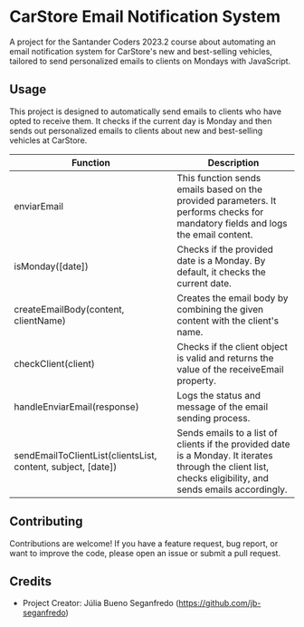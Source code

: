 # CarStore Email Notification System

A project for the Santander Coders 2023.2 course about automating an email notification system for CarStore's new and best-selling vehicles, tailored to send personalized emails to clients on Mondays with JavaScript.

## Usage

This project is designed to automatically send emails to clients who have opted to receive them. It checks if the current day is Monday and then sends out personalized emails to clients about new and best-selling vehicles at CarStore.

| Function | Description |
| --- | --- |
| enviarEmail | This function sends emails based on the provided parameters. It performs checks for mandatory fields and logs the email content. |
| isMonday([date]) | Checks if the provided date is a Monday. By default, it checks the current date. |
| createEmailBody(content, clientName) | Creates the email body by combining the given content with the client's name. |
| checkClient(client) | Checks if the client object is valid and returns the value of the receiveEmail property. |
| handleEnviarEmail(response) | Logs the status and message of the email sending process. |
| sendEmailToClientList(clientsList, content, subject, [date]) | Sends emails to a list of clients if the provided date is a Monday. It iterates through the client list, checks eligibility, and sends emails accordingly. |

## Contributing

Contributions are welcome! If you have a feature request, bug report, or want to improve the code, please open an issue or submit a pull request.

## Credits

- Project Creator: Júlia Bueno Seganfredo (https://github.com/jb-seganfredo)
